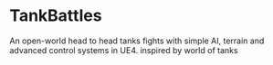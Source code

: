 # TankBattles
An open-world head to head tanks fights with simple AI, terrain and advanced control systems in UE4. inspired by world of tanks
